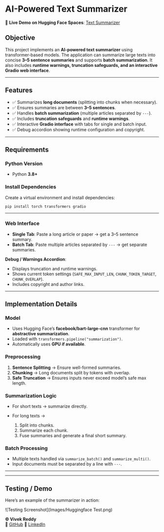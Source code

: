 # AI-Powered Text Summarizer

🔗 **Live Demo on Hugging Face Spaces**: [Text Summarizer](https://huggingface.co/spaces/vivekreddy1105/TextSummarizer)

## **Objective**

This project implements an **AI-powered text summarizer** using transformer-based models. The application can summarize large texts into concise **3–5 sentence summaries** and supports **batch summarization**. It also includes **runtime warnings, truncation safeguards, and an interactive Gradio web interface**.

---

## **Features**

* ✅ Summarizes **long documents** (splitting into chunks when necessary).
* ✅ Ensures summaries are between **3–5 sentences**.
* ✅ Handles **batch summarization** (multiple articles separated by `---`).
* ✅ Includes **truncation safeguards** and **runtime warnings**.
* ✅ Interactive **Gradio interface** with tabs for single and batch input.
* ✅ Debug accordion showing runtime configuration and copyright.

---

## **Requirements**

### Python Version

* Python **3.8+**

### Install Dependencies

Create a virtual environment and install dependencies:

```bash
pip install torch transformers gradio
```

---

### Web Interface

* **Single Tab**: Paste a long article or paper → get a 3–5 sentence summary.
* **Batch Tab**: Paste multiple articles separated by `---` → get separate summaries.

**Debug / Warnings Accordion**:

* Displays truncation and runtime warnings.
* Shows current token settings (`SAFE_MAX_INPUT_LEN`, `CHUNK_TOKEN_TARGET`, `CHUNK_OVERLAP`).
* Includes copyright and author links.

---

## **Implementation Details**

### Model

* Uses Hugging Face’s **facebook/bart-large-cnn** transformer for **abstractive summarization**.
* Loaded with `transformers.pipeline("summarization")`.
* Automatically uses **GPU if available**.

### Preprocessing

1. **Sentence Splitting** → Ensure well-formed summaries.
2. **Chunking** → Long documents split by tokens with overlap.
3. **Safe Truncation** → Ensures inputs never exceed model’s safe max length.

### Summarization Logic

* For short texts → summarize directly.
* For long texts →

  1. Split into chunks.
  2. Summarize each chunk.
  3. Fuse summaries and generate a final short summary.

### Batch Processing

* Multiple texts handled via `summarize_batch()` and `summarize_multi()`.
* Input documents must be separated by a line with `---`.

---
---

## **Testing / Demo**

Here’s an example of the summarizer in action:

![Testing Screenshot](Images/Huggingface Test.png)


**© Vivek Reddy**<br>
🔗 [GitHub](https://github.com/vivekreddy1105)
🔗 [LinkedIn](https://linkedin.com/in/vivekreddy1105)
